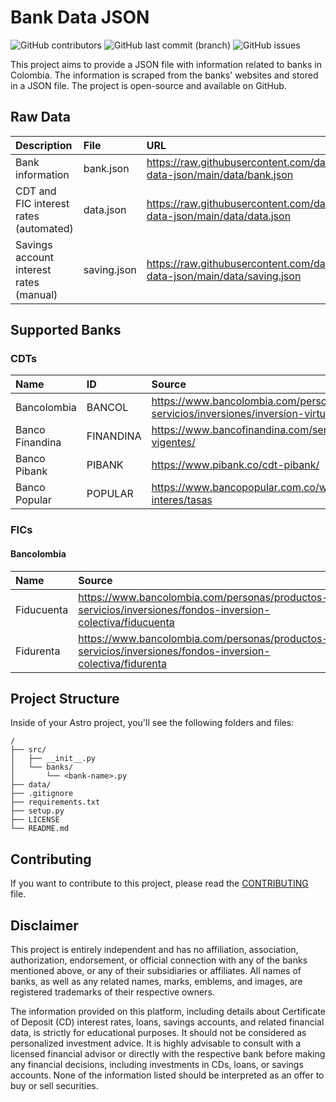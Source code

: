 # Bank Data JSON

![GitHub contributors](https://img.shields.io/github/contributors/danielcgiraldo/bank-data-json)
![GitHub last commit (branch)](https://img.shields.io/github/last-commit/danielcgiraldo/bank-data-json/main)
![GitHub issues](https://img.shields.io/github/issues/danielcgiraldo/bank-data-json)

This project aims to provide a JSON file with information related to banks in Colombia. The information is scraped from the banks' websites and stored in a JSON file. The project is open-source and available on GitHub.

## Raw Data

| Description                             | File        | URL                                                                                     |
| :-------------------------------------- | :---------- | :-------------------------------------------------------------------------------------- |
| Bank information        | bank.json   | <https://raw.githubusercontent.com/danielcgiraldo/bank-data-json/main/data/bank.json>   |
| CDT and FIC interest rates (automated)  | data.json   | <https://raw.githubusercontent.com/danielcgiraldo/bank-data-json/main/data/data.json>   |
| Savings account interest rates (manual) | saving.json | <https://raw.githubusercontent.com/danielcgiraldo/bank-data-json/main/data/saving.json> |

## Supported Banks

### CDTs

| Name            | ID        | Source                                                                                     |
| :-------------- | :-------- | :----------------------------------------------------------------------------------------- |
| Bancolombia     | BANCOL    | <https://www.bancolombia.com/personas/productos-servicios/inversiones/inversion-virtual>   |
| Banco Finandina | FINANDINA | <https://www.bancofinandina.com/servicio-al-cliente/tasas-y-tarifas/tasas-vigentes/>       |
| Banco Pibank    | PIBANK    | <https://www.pibank.co/cdt-pibank/>                                                        |
| Banco Popular   | POPULAR   | <https://www.bancopopular.com.co/wps/portal/bancopopular/inicio/informacion-interes/tasas> |

### FICs

#### Bancolombia

| Name       | Source                                                                                                       |
| :--------- | :----------------------------------------------------------------------------------------------------------- |
| Fiducuenta | <https://www.bancolombia.com/personas/productos-servicios/inversiones/fondos-inversion-colectiva/fiducuenta> |
| Fidurenta  | <https://www.bancolombia.com/personas/productos-servicios/inversiones/fondos-inversion-colectiva/fidurenta>  |

## Project Structure

Inside of your Astro project, you'll see the following folders and files:

```text
/
├── src/
│   ├── __init__.py
│   └── banks/
│       └── <bank-name>.py
├── data/
├── .gitignore
├── requirements.txt
├── setup.py
├── LICENSE
└── README.md

```

## Contributing

If you want to contribute to this project, please read the [CONTRIBUTING](CONTRIBUTING.md) file.

## Disclaimer

This project is entirely independent and has no affiliation, association, authorization, endorsement, or official connection with any of the banks mentioned above, or any of their subsidiaries or affiliates. All names of banks, as well as any related names, marks, emblems, and images, are registered trademarks of their respective owners.

The information provided on this platform, including details about Certificate of Deposit (CD) interest rates, loans, savings accounts, and related financial data, is strictly for educational purposes. It should not be considered as personalized investment advice. It is highly advisable to consult with a licensed financial advisor or directly with the respective bank before making any financial decisions, including investments in CDs, loans, or savings accounts. None of the information listed should be interpreted as an offer to buy or sell securities.
